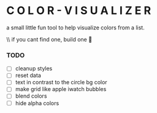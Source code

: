 # C O L O R - V I S U A L I Z E R

a small little fun tool to help visualize colors from a list.

\\\ if you cant find one, build one 💪

### TODO

- [ ] cleanup styles
- [ ] reset data
- [ ] text in contrast to the circle bg color
- [ ] make grid like apple iwatch bubbles
- [ ] blend colors
- [ ] hide alpha colors

